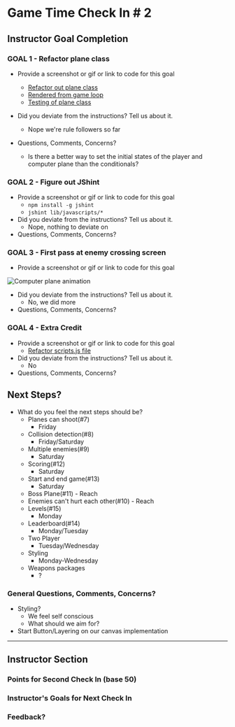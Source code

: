 # Game Time Check In # 2

## Instructor Goal Completion

### GOAL 1 - Refactor plane class

- Provide a screenshot or gif or link to code for this goal
  - [Refactor out plane class](https://github.com/theonlyrao/1942/blob/24_animate-computer-plane/lib/javascripts/plane.js)
  - [Rendered from game loop](https://github.com/theonlyrao/1942/blob/24_animate-computer-plane/lib/javascripts/scripts.js#L10-L15)
  - [Testing of plane class](https://github.com/theonlyrao/1942/blob/24_animate-computer-plane/test/plane_moves_test.js)

- Did you deviate from the instructions? Tell us about it.
  - Nope we're rule followers so far
- Questions, Comments, Concerns?
  - Is there a better way to set the initial states of the player and computer plane than the conditionals?
  
### GOAL 2 - Figure out JShint

- Provide a screenshot or gif or link to code for this goal
  - `npm install -g jshint`
  - `jshint lib/javascripts/*`
- Did you deviate from the instructions? Tell us about it.
  - Nope, nothing to deviate on
- Questions, Comments, Concerns?

### GOAL 3 - First pass at enemy crossing screen

- Provide a screenshot or gif or link to code for this goal

![Computer plane animation](http://recordit.co/XzbqJcFRO2)


- Did you deviate from the instructions? Tell us about it.
  - No, we did more
- Questions, Comments, Concerns?

### GOAL 4 - Extra Credit

- Provide a screenshot or gif or link to code for this goal  
  - [Refactor scripts.js file](https://github.com/theonlyrao/1942/blob/24_animate-computer-plane/lib/javascripts/scripts.js)
- Did you deviate from the instructions? Tell us about it.
  - No
- Questions, Comments, Concerns?

## Next Steps?

- What do you feel the next steps should be?
  - Planes can shoot(#7)
    - Friday
  - Collision detection(#8)
    - Friday/Saturday
  - Multiple enemies(#9)
    - Saturday
  - Scoring(#12)
    - Saturday
  - Start and end game(#13)
    - Saturday
  - Boss Plane(#11) - Reach
  - Enemies can't hurt each other(#10) - Reach
  - Levels(#15)
    - Monday
  - Leaderboard(#14)
    - Monday/Tuesday
  - Two Player
    - Tuesday/Wednesday
  - Styling
    - Monday-Wednesday
  - Weapons packages
    - ?

### General Questions, Comments, Concerns?

  - Styling?
    - We feel self conscious
    - What should we aim for?
  - Start Button/Layering on our canvas implementation
  
-----

## Instructor Section

### Points for Second Check In (base 50)

### Instructor's Goals for Next Check In

### Feedback?
